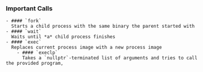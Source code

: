 ### Important Calls
	- #### `fork`
	  Starts a child process with the same binary the parent started with
	- #### `wait`
	  Waits until *a* child process finishes
	- #### `exec`
	  Replaces current process image with a new process image
		- #### `execlp`
		  Takes a `nullptr`-terminated list of arguments and tries to call the provided program,